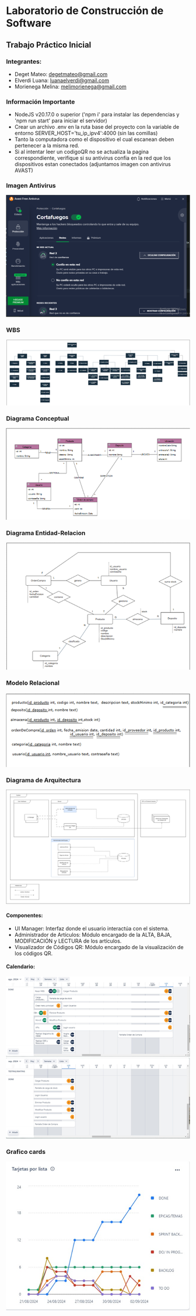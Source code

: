 # Laboratorio de Construcción de Software
## Trabajo Práctico Inicial
### Integrantes:
- Deget Mateo: degetmateo@gmail.com
- Elverdi Luana: luanaelverdi@gmail.com
- Morienega Melina: melimorienega@gmail.com

### Información Importante
 - NodeJS v20.17.0 o superior ('npm i' para instalar las dependencias y 'npm run start' para iniciar el servidor)
 - Crear un archivo .env en la ruta base del proyecto con la variable de entorno SERVER_HOST='tu_ip_ipv4':4000 (sin las comillas)
 - Tanto la computadora como el dispositivo el cual escanean deben pertenecer a la misma red.
 - Si al intentar leer un codigoQR no se actualiza la pagina correspondiente, verifique si su antivirus confia en la red que los dispositivos estan conectados (adjuntamos imagen con antivirus AVAST) 

### Imagen Antivirus

![Ejemplo](https://github.com/luanaelverdi/TPInicialLabo/blob/entregable/assets/Antivirus.PNG)

### WBS

![WBS](https://github.com/luanaelverdi/TPInicialLabo/blob/entregable2/assets/diagrama_wbs.png)
### Diagrama Conceptual

![Conceptual](https://github.com/luanaelverdi/TPInicialLabo/blob/entregable2/assets/diagrama_conceptual.png)

### Diagrama Entidad-Relacion

![DER](https://github.com/luanaelverdi/TPInicialLabo/blob/entregable/assets/diagrama_der.png)

### Modelo Relacional

![Modelo Relacional](https://github.com/luanaelverdi/TPInicialLabo/blob/entregable2/assets/modelo_relacional.png)

### Diagrama de Arquitectura

![Architecture Diagram](https://github.com/luanaelverdi/TPInicialLabo/blob/main/assets/diagrama_arquitectura.png)

#### Componentes:
 - UI Manager: Interfaz donde el usuario interactúa con el sistema.
 - Administrador de Artículos: Módulo encargado de la ALTA, BAJA, MODIFICACIÓN y LECTURA de los artículos.
 - Visualizador de Códigos QR: Módulo encargado de la visualización de los códigos QR.

 #### Calendario:
 ![Calendario actual](https://github.com/luanaelverdi/TPInicialLabo/blob/entregable2/assets/calendario1.jpeg)
 ![Calendario actual](https://github.com/luanaelverdi/TPInicialLabo/blob/entregable2/assets/calendario2.jpeg)
 
 ### Grafico cards
![Grafico cards](https://github.com/luanaelverdi/TPInicialLabo/blob/entregable2/assets/grafico%20cards.jpeg)